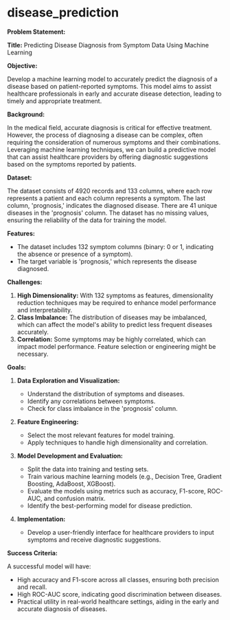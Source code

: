 # disease_prediction



**Problem Statement:**

**Title:** Predicting Disease Diagnosis from Symptom Data Using Machine Learning

**Objective:** 

Develop a machine learning model to accurately predict the diagnosis of a disease based on patient-reported symptoms. This model aims to assist healthcare professionals in early and accurate disease detection, leading to timely and appropriate treatment.

**Background:**

In the medical field, accurate diagnosis is critical for effective treatment. However, the process of diagnosing a disease can be complex, often requiring the consideration of numerous symptoms and their combinations. Leveraging machine learning techniques, we can build a predictive model that can assist healthcare providers by offering diagnostic suggestions based on the symptoms reported by patients.

**Dataset:**

The dataset consists of 4920 records and 133 columns, where each row represents a patient and each column represents a symptom. The last column, 'prognosis,' indicates the diagnosed disease. There are 41 unique diseases in the 'prognosis' column. The dataset has no missing values, ensuring the reliability of the data for training the model.

**Features:**

- The dataset includes 132 symptom columns (binary: 0 or 1, indicating the absence or presence of a symptom).
- The target variable is 'prognosis,' which represents the disease diagnosed.

**Challenges:**

1. **High Dimensionality:** With 132 symptoms as features, dimensionality reduction techniques may be required to enhance model performance and interpretability.
2. **Class Imbalance:** The distribution of diseases may be imbalanced, which can affect the model's ability to predict less frequent diseases accurately.
3. **Correlation:** Some symptoms may be highly correlated, which can impact model performance. Feature selection or engineering might be necessary.

**Goals:**

1. **Data Exploration and Visualization:**
   - Understand the distribution of symptoms and diseases.
   - Identify any correlations between symptoms.
   - Check for class imbalance in the 'prognosis' column.

2. **Feature Engineering:**
   - Select the most relevant features for model training.
   - Apply techniques to handle high dimensionality and correlation.

3. **Model Development and Evaluation:**
   - Split the data into training and testing sets.
   - Train various machine learning models (e.g., Decision Tree, Gradient Boosting, AdaBoost, XGBoost).
   - Evaluate the models using metrics such as accuracy, F1-score, ROC-AUC, and confusion matrix.
   - Identify the best-performing model for disease prediction.

4. **Implementation:**
   - Develop a user-friendly interface for healthcare providers to input symptoms and receive diagnostic suggestions.

**Success Criteria:**

A successful model will have:
- High accuracy and F1-score across all classes, ensuring both precision and recall.
- High ROC-AUC score, indicating good discrimination between diseases.
- Practical utility in real-world healthcare settings, aiding in the early and accurate diagnosis of diseases.
